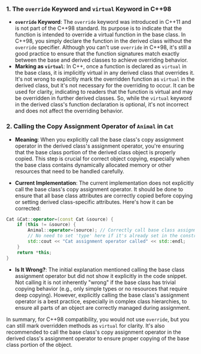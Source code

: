 ### 1. The `override` Keyword and `virtual` Keyword in C++98

- **`override` Keyword**: The `override` keyword was introduced in C++11 and is not part of the C++98 standard. Its purpose is to indicate that the function is intended to override a virtual function in the base class. In C++98, you simply declare the function in the derived class without the `override` specifier. Although you can't use `override` in C++98, it's still a good practice to ensure that the function signatures match exactly between the base and derived classes to achieve overriding behavior.
- **Marking as `virtual`**: In C++, once a function is declared as `virtual` in the base class, it is implicitly virtual in any derived class that overrides it. It's not wrong to explicitly mark the overridden function as `virtual` in the derived class, but it's not necessary for the overriding to occur. It can be used for clarity, indicating to readers that the function is virtual and may be overridden in further derived classes. So, while the `virtual` keyword in the derived class's function declaration is optional, it's not incorrect and does not affect the overriding behavior.

### 2. Calling the Copy Assignment Operator of `Animal` in `Cat`

- **Meaning**: When you explicitly call the base class's copy assignment operator in the derived class's assignment operator, you're ensuring that the base class portion of the derived class object is properly copied. This step is crucial for correct object copying, especially when the base class contains dynamically allocated memory or other resources that need to be handled carefully.

- **Current Implementation**: The current implementation does not explicitly call the base class's copy assignment operator. It should be done to ensure that all base class attributes are correctly copied before copying or setting derived class-specific attributes. Here's how it can be corrected:

```cpp
Cat &Cat::operator=(const Cat &source) {
    if (this != &source) {
        Animal::operator=(source); // Correctly call base class assignment operator
        // No need to set 'type' here if it's already set in the constructor
        std::cout << "Cat assignment operator called" << std::endl;
    }
    return *this;
}
```

- **Is It Wrong?**: The initial explanation mentioned calling the base class assignment operator but did not show it explicitly in the code snippet. Not calling it is not inherently "wrong" if the base class has trivial copying behavior (e.g., only simple types or no resources that require deep copying). However, explicitly calling the base class's assignment operator is a best practice, especially in complex class hierarchies, to ensure all parts of an object are correctly managed during assignment.

In summary, for C++98 compatibility, you would not use `override`, but you can still mark overridden methods as `virtual` for clarity. It's also recommended to call the base class's copy assignment operator in the derived class's assignment operator to ensure proper copying of the base class portion of the object.
